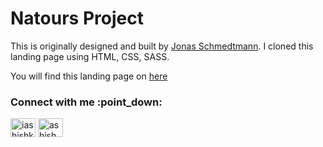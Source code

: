 # Natours Project
This is originally designed and built by [Jonas Schmedtmann](https://codingheroes.io/). I cloned this landing page using HTML, CSS, SASS.

You will find this landing page on [here](https://glittering-toffee-00e862.netlify.app/)

<h3 align="left">Connect with me :point_down:</h3> 
<p><a href="https://twitter.com/iashishkhangwal" target="blank"><img align="center" src="https://raw.githubusercontent.com/rahuldkjain/github-profile-readme-generator/master/src/images/icons/Social/twitter.svg" alt="iashishkhangwal" height="30" width="40" /></a>
<a href="https://www.linkedin.com/in/ashish-khanagwal-890326213/" target="blank"><img align="center" src="https://raw.githubusercontent.com/rahuldkjain/github-profile-readme-generator/master/src/images/icons/Social/linked-in-alt.svg" alt="ashish khanagwal" height="30" width="40" /></a>
</p>
